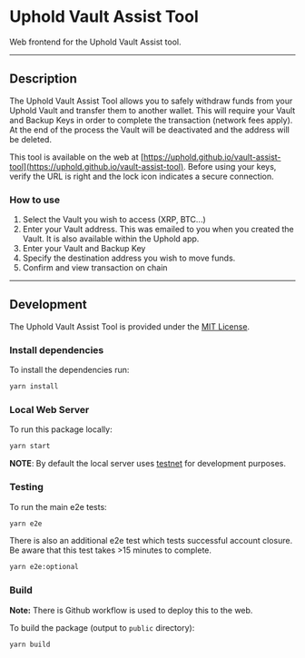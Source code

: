 # Uphold Vault Assist Tool

Web frontend for the Uphold Vault Assist tool.

---

## Description

The Uphold Vault Assist Tool allows you to safely withdraw funds from your Uphold Vault and transfer them to another wallet. This will require your Vault and Backup Keys in order to complete the transaction (network fees apply). At the end of the process the Vault will be deactivated and the address will be deleted.

This tool is available on the web at [https://uphold.github.io/vault-assist-tool](https://uphold.github.io/vault-assist-tool). Before using your keys, verify the URL is right and the lock icon indicates a secure connection.

### How to use

1. Select the Vault you wish to access (XRP, BTC...)
2. Enter your Vault address. This was emailed to you when you created the Vault. It is also available within the Uphold app.
3. Enter your Vault and Backup Key
4. Specify the destination address you wish to move funds.
5. Confirm and view transaction on chain

---

## Development

The Uphold Vault Assist Tool is provided under the [MIT License](/LICENSE).

### Install dependencies

To install the dependencies run:

```sh
yarn install
```

### Local Web Server

To run this package locally:

```sh
yarn start
```

**NOTE**: By default the local server uses [testnet](https://xrpl.org/parallel-networks.html) for development purposes.

### Testing

To run the main e2e tests:

```sh
yarn e2e
```

There is also an additional e2e test which tests successful account closure. Be aware that this test takes >15 minutes to complete.

```sh
yarn e2e:optional
```

### Build

**Note:** There is Github workflow is used to deploy this to the web.

To build the package (output to `public` directory):

```sh
yarn build
```
